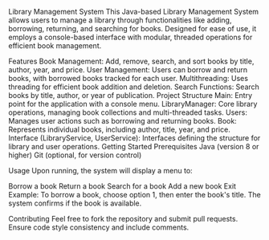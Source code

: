 Library Management System
This Java-based Library Management System allows users to manage a library through functionalities like adding, borrowing, returning, and searching for books. Designed for ease of use, it employs a console-based interface with modular, threaded operations for efficient book management.

Features
Book Management: Add, remove, search, and sort books by title, author, year, and price.
User Management: Users can borrow and return books, with borrowed books tracked for each user.
Multithreading: Uses threading for efficient book addition and deletion.
Search Functions: Search books by title, author, or year of publication.
Project Structure
Main: Entry point for the application with a console menu.
LibraryManager: Core library operations, managing book collections and multi-threaded tasks.
Users: Manages user actions such as borrowing and returning books.
Book: Represents individual books, including author, title, year, and price.
Interface (LibraryService, UserService): Interfaces defining the structure for library and user operations.
Getting Started
Prerequisites
Java (version 8 or higher)
Git (optional, for version control)

Usage
Upon running, the system will display a menu to:

Borrow a book
Return a book
Search for a book
Add a new book
Exit
Example: To borrow a book, choose option 1, then enter the book's title. The system confirms if the book is available.

Contributing
Feel free to fork the repository and submit pull requests. Ensure code style consistency and include comments.